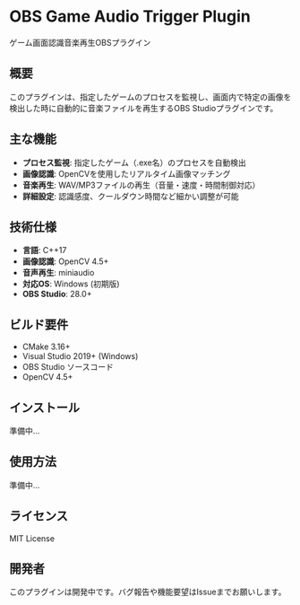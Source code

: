 # OBS Game Audio Trigger Plugin

ゲーム画面認識音楽再生OBSプラグイン

## 概要

このプラグインは、指定したゲームのプロセスを監視し、画面内で特定の画像を検出した時に自動的に音楽ファイルを再生するOBS Studioプラグインです。

## 主な機能

- **プロセス監視**: 指定したゲーム（.exe名）のプロセスを自動検出
- **画像認識**: OpenCVを使用したリアルタイム画像マッチング
- **音楽再生**: WAV/MP3ファイルの再生（音量・速度・時間制御対応）
- **詳細設定**: 認識感度、クールダウン時間など細かい調整が可能

## 技術仕様

- **言語**: C++17
- **画像認識**: OpenCV 4.5+
- **音声再生**: miniaudio
- **対応OS**: Windows (初期版)
- **OBS Studio**: 28.0+

## ビルド要件

- CMake 3.16+
- Visual Studio 2019+ (Windows)
- OBS Studio ソースコード
- OpenCV 4.5+

## インストール

準備中...

## 使用方法

準備中...

## ライセンス

MIT License

## 開発者

このプラグインは開発中です。バグ報告や機能要望はIssueまでお願いします。
